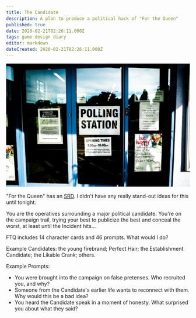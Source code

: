```yaml
---
title: The Candidate
description: A plan to produce a political hack of "For the Queen"
published: true
date: 2020-02-21T02:26:11.000Z
tags: game design diary
editor: markdown
dateCreated: 2020-02-21T02:26:11.000Z
---
```


![Featured Image](the-candidate.jpg)

"For the Queen" has an [SRD](https://forthequeengame.com/srd). I didn't have any really stand-out ideas for this until tonight:

You are the operatives surrounding a major political candidate. You're on the campaign trail, trying your best to publicize the best and conceal the worst, at least until the Incident hits...

FTQ includes 14 character cards and 46 prompts. What would I do?

Example Candidates: the young firebrand; Perfect Hair; the Establishment Candidate; the Likable Crank; others.

Example Prompts:

* You were brought into the campaign on false pretenses. Who recruited you, and why?
* Someone from the Candidate's earlier life wants to reconnect with them. Why would this be a bad idea?
* You heard the Candidate speak in a moment of honesty. What surprised you about what they said?


    